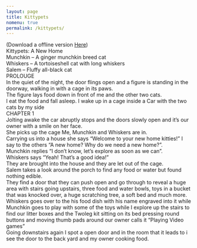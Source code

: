 ```yaml
---
layout: page
title: Kittypets
nomenu: true
permalink: /kittypets/
---
```

(Download a offline version [Here](craftxbox.tk/kittypets.doc))  
Kittypets:  A New Home  
Munchkin – A ginger munchkin breed cat  
Whiskers – A tortoiseshell cat with long whiskers   
Salem – Fluffy all-black cat  
PROLOUGE  
In the quiet of the night, the door flings open and a figure is standing in the doorway, walking in with a cage in its paws.  
The figure lays food down in front of me and the other two cats.  
I eat the food and fall asleep. I wake up in a cage inside a Car with the two cats by my side  
CHAPTER 1  
Jolting awake the car abruptly stops and the doors slowly open and it’s our owner with a smile on her face.  
She picks up the cage Me, Munchkin and Whiskers are in.  
Carrying us into a house she says “Welcome to your new home kitties!” I say to the others “A new home? Why do we need a new home?”.  
Munchkin replies “I don’t know, let’s explore as soon as we can”.  
Whiskers says “Yeah! That’s a good idea!”  
They are brought into the house and they are let out of the cage.  
Salem takes a look around the porch to find any food or water but found nothing edible.  
They find a door that they can push open and go through to reveal a huge area with stairs going upstairs, three food and water bowls, toys in a bucket that was knocked over, a huge scratching tree, a soft bed and much more.  
Whiskers goes over to the his food dish with his name engraved into it while Munchkin goes to play with some of the toys while I explore up the stairs to find our litter boxes and the Twoleg kit sitting on its bed pressing round buttons and moving thumb pads around our owner calls it “Playing Video games”  
Going downstairs again I spot a open door and in the room that it leads to i see the door to the back yard and my owner cooking food.
